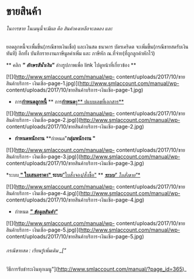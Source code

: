 # ขายสินค้า

######  ในการขาย ในเมนุนี้จะมีผล คือ สินค้าคงเหลือจะลดลง และ
ยอดลูกหนี้จะเพื่มขึ้น(กรณีขายเงินเชื่อ) และเงินสด ธนาคาร บัตรเคริดต
จะเพิ่มขึ้น(กรณีขายสดรับเงินทันที) อีกทั้ง บันทึกรายงานภาษีมูลค่าเพิ่ม และ
ภาษีหัก ณ.ที่จ่าย(ที่ถูกลูกค้าหักไว้)

** คลิก  _**" อักษรสีน้ำเงิน"**_ ล่างรูปภาพเพื่อ link ไปดูหน้าที่เกี่ยวข้อง **

[![](http://www.smlaccount.com/manual/wp-
content/uploads/2017/10/ขายสินค้าบริการ-
เงินเชิ่อ-page-1.jpg)](http://www.smlaccount.com/manual/wp-
content/uploads/2017/10/ขายสินค้าบริการ-เงินเชิ่อ-page-1.jpg)

* การ[**กำหนดลูกหนี้**](http://www.smlaccount.com/manual/?page_id=992) ** การ[**กำหนด**รู** ปแบบเลขที่เอกสาร**](http://www.smlaccount.com/manual/?page_id=416)

[![](http://www.smlaccount.com/manual/wp-
content/uploads/2017/10/ขายสินค้าบริการ-
เงินเชิ่อ-page-2.jpg)](http://www.smlaccount.com/manual/wp-
content/uploads/2017/10/ขายสินค้าบริการ-เงินเชิ่อ-page-2.jpg)

* **กำหนดพนักงาน** **กำหนด"**กลุ่มพนักงาน "**

[![](http://www.smlaccount.com/manual/wp-
content/uploads/2017/10/ขายสินค้าบริการ-
เงินเชิ่อ-page-3.jpg)](http://www.smlaccount.com/manual/wp-
content/uploads/2017/10/ขายสินค้าบริการ-เงินเชิ่อ-page-3.jpg)

*ระบบ[ **" ใบเสนอราคา"** ](http://www.smlaccount.com/manual/?page_id=573) **ระบบ**["ใบสั่งจอง/สั่งซื้อ"](http://www.smlaccount.com/manual/?page_id=577) ** [***ระบบ**" ใบสั่งขาย"**](http://www.smlaccount.com/manual/?page_id=581)

[![](http://www.smlaccount.com/manual/wp-
content/uploads/2017/10/ขายสินค้าบริการ-
เงินเชิ่อ-page-4.jpg)](http://www.smlaccount.com/manual/wp-
content/uploads/2017/10/ขายสินค้าบริการ-เงินเชิ่อ-page-4.jpg)

* กำหนด [_**" ข้อมูลสินค้า"**_](http://www.smlaccount.com/manual/?page_id=1089)

[![](http://www.smlaccount.com/manual/wp-
content/uploads/2017/10/ขายสินค้าบริการ-
เงินเชิ่อ-page-5.jpg)](http://www.smlaccount.com/manual/wp-
content/uploads/2017/10/ขายสินค้าบริการ-เงินเชิ่อ-page-5.jpg)

###### กรณีขายสด :  เรียนรู้เพิ่มเติม _["
วิธีการรับชำระเงินทุกเมนู"](http://www.smlaccount.com/manual/?page_id=365)_





